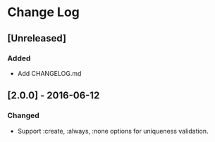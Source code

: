 # Change Log

## [Unreleased]
### Added
- Add CHANGELOG.md

## [2.0.0] - 2016-06-12
### Changed
- Support :create, :always, :none options for uniqueness validation.
